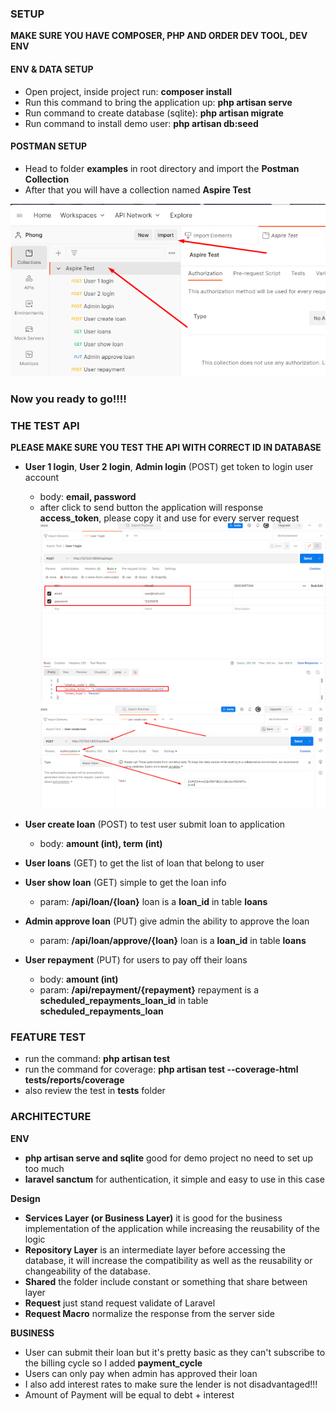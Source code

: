 ### SETUP
**MAKE SURE YOU HAVE COMPOSER, PHP AND ORDER DEV TOOL, DEV ENV**

#### ENV & DATA SETUP
- Open project, inside project run: **composer install**
- Run this command to bring the application up: **php artisan serve**
- Run command to create database (sqlite): **php artisan migrate**
- Run command to install demo user: **php artisan db:seed**

#### POSTMAN SETUP
- Head to folder **examples** in root directory and import the **Postman Collection**
- After that you will have a collection named **Aspire Test**

![](examples/imgs/img.png)

### **Now you ready to go!!!!**

### THE TEST API
**PLEASE MAKE SURE YOU TEST THE API WITH CORRECT ID IN DATABASE** 

- **User 1 login**, **User 2 login**, **Admin login** (POST) get token to login user account
  - body: **email, password**
  - after click to send button the application will response **access_token**, please copy it and use for every server request 
  ![img.png](img.png)
  ![img_1.png](img_1.png)

- **User create loan** (POST) to test user submit loan to application
  - body: **amount (int), term (int)**
- **User loans** (GET) to get the list of loan that belong to user
- **User show loan** (GET) simple to get the loan info
  - param: **/api/loan/{loan}** loan is a **loan_id** in table **loans**
- **Admin approve loan** (PUT) give admin the ability to approve the loan
    - param: **/api/loan/approve/{loan}** loan is a **loan_id** in table **loans**
- **User repayment** (PUT) for users to pay off their loans
  - body: **amount (int)**
  - param: **/api/repayment/{repayment}** repayment is a **scheduled_repayments_loan_id** in table **scheduled_repayments_loan**

### FEATURE TEST
- run the command:  **php artisan test**
- run the command for coverage: **php artisan test --coverage-html tests/reports/coverage**
- also review the test in **tests** folder

### ARCHITECTURE
**ENV**
- **php artisan serve and sqlite** good for demo project no need to set up too much
- **laravel sanctum** for authentication, it simple and easy to use in this case

**Design**
- **Services Layer (or Business Layer)** it is good for the business implementation of the application while increasing the reusability of the logic
- **Repository Layer** is an intermediate layer before accessing the database, it will increase the compatibility as well as the reusability or changeability of the database.
- **Shared** the folder include constant or something that share between layer
- **Request** just stand request validate of Laravel
- **Request Macro** normalize the response from the server side

**BUSINESS**
- User can submit their loan but it's pretty basic as they can't subscribe to the billing cycle so I added **payment_cycle**
- Users can only pay when admin has approved their loan
- I also add interest rates to make sure the lender is not disadvantaged!!!
- Amount of Payment will be equal to debt + interest
